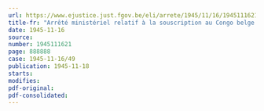 ```yaml
---
url: https://www.ejustice.just.fgov.be/eli/arrete/1945/11/16/1945111621/justel
title-fr: "Arrêté ministériel relatif à la souscription au Congo belge à l'emprunt 4 % de la Libération"
date: 1945-11-16
source:
number: 1945111621
page: 888888
case: 1945-11-16/49
publication: 1945-11-18
starts:
modifies:
pdf-original:
pdf-consolidated:
---
```


